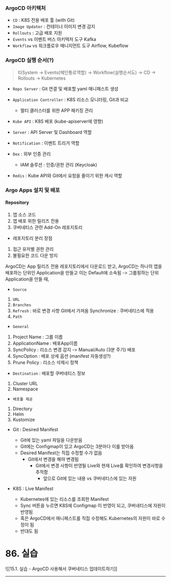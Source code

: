 ### ArgoCD 아키텍처 

- `CD` : K8S 전용 배포 툴 (with Git)
- `Image Updater` : 컨테이너 이미지 변경 감지 
- `Rollouts` : 고급 배포 지원
- `Events` vs 이벤트 버스 아키텍처 도구 Kafka
- `Workflow` vs 워크플로우 매니지먼트 도구 Airflow, Kubeflow

### ArgoCD 실행 순서(?)

>타System -> Events(메인통로역할) -> Workflow(실행순서도) -> CD -> Rollouts -> Kubernetes


- `Repo Server` : Git 연결 및 배포할 yaml 매니패스트 생성 
- `Application Controller` : K8S 리소스 모니터링, Git과 비교 
	- 멀티 클러스터를 위한 APP 패키징 관리 
- `Kube API` : K8S 배포 (kube-apiserver에 영향)
- `Server` : API Server 및 Dashboard 역할 

- `Notification` : 이벤트 트리거 역할
- `Dex` : 외부 인증 관리 
	- IAM 솔루션 : 인증/권한 관리 (Keycloak)
- `Redis` : Kube API와 Git에서 요청을 줄이기 위한 캐시 역할



### Argo Apps 설치 및 배포 

#### Repository 
1. 앱 소스 코드
2. 앱 배포 위한 릴리즈 전용 
3. 쿠버네티스 관련 Add-On 레포지토리 

- 레포지토리 분리 장점 
1. 접근 유저별 권한 관리
2. 불필요한 코드 다운 방지 

ArgoCD는 App 릴리즈 전용 레포지토리에서 다운로드 받고, 
ArgoCD는 하나의 앱을 배포하는 단위인 Application을 만들고 이는 Default에 소속됨 -> 그룹핑하는 단위
Application을 만들 때, 

- `Source`
1.  `URL` 
2. `Branches`
3. `Refresh` : 바로 변경 사항 Git에서 가져옴 Synchronize : 쿠버네티스에 적용 
4. `Path`

- `General`
1. Project Name : 그룹 이름
2. ApplicationName : 배포App이름
3. SyncPolicy : 리소스 변경 감지 -> Manual/Auto (3분 주기) 배포
4. SyncOption : 배포 상세 옵션 (manifest 자동생성?)
5. Prune Policy  : 리소스 삭제시 정책


- `Destination` :  배포할 쿠버네티스 정보 
1. Cluster URL
2. Namespace


- `배포툴 제공`
1. Directory
2. Helm
3. Kustomize


- Git : Desired Manifest
	- Git에 있는 yaml 파일을 다운받음
	- Git에는 Configmap이 있고 ArgoCD는 3분마다 이를 받아옴 
	- Desired Manifest는 직접 수정할 수가 없음 
		- Git에서 변경을 해야 변경됨 
			- Git에서 변경 사항이 반영될 Live와 현재 Live를 확인하여 변경사항을 추적함
				- 앞으로 Git에 있는 내용 vs 쿠버네티스에 있는 자원

- K8S : Live Manifest
	- Kubernetes에 있는 리소스를 조회한 Manifest 
	- Sync 버튼을 누르면 K8S에 Configmap 이 반영이 되고, 쿠버네티스에 자원이 반영됨 
	- 혹은 ArgoCD에서 매니페스트를 직접 수정해도 Kubernetes의 자원이 바로 수정이 됨
	- 반대도 됨


# 86. 실습


![[15.1. 실습 - ArgoCD 사용해서 쿠버네티스 업데이트하기]]


---
